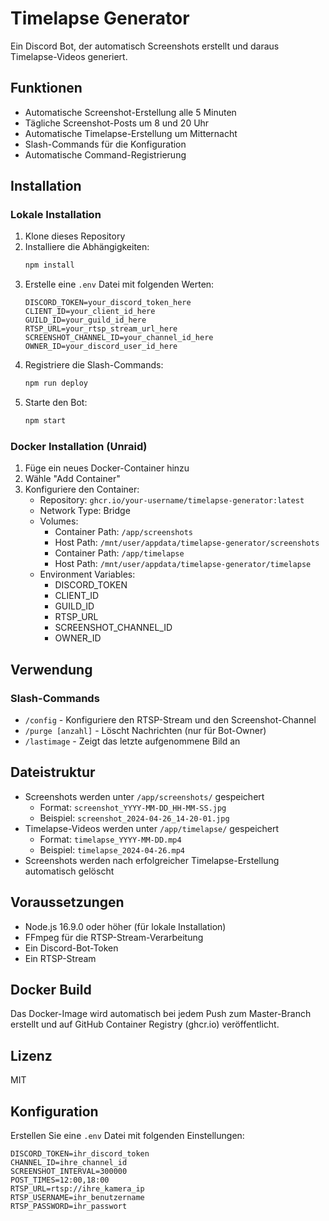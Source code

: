 # Timelapse Generator

Ein Discord Bot, der automatisch Screenshots erstellt und daraus Timelapse-Videos generiert.

## Funktionen

- Automatische Screenshot-Erstellung alle 5 Minuten
- Tägliche Screenshot-Posts um 8 und 20 Uhr
- Automatische Timelapse-Erstellung um Mitternacht
- Slash-Commands für die Konfiguration
- Automatische Command-Registrierung

## Installation

### Lokale Installation

1. Klone dieses Repository
2. Installiere die Abhängigkeiten:
   ```bash
   npm install
   ```
3. Erstelle eine `.env` Datei mit folgenden Werten:
   ```
   DISCORD_TOKEN=your_discord_token_here
   CLIENT_ID=your_client_id_here
   GUILD_ID=your_guild_id_here
   RTSP_URL=your_rtsp_stream_url_here
   SCREENSHOT_CHANNEL_ID=your_channel_id_here
   OWNER_ID=your_discord_user_id_here
   ```
4. Registriere die Slash-Commands:
   ```bash
   npm run deploy
   ```
5. Starte den Bot:
   ```bash
   npm start
   ```

### Docker Installation (Unraid)

1. Füge ein neues Docker-Container hinzu
2. Wähle "Add Container"
3. Konfiguriere den Container:
   - Repository: `ghcr.io/your-username/timelapse-generator:latest`
   - Network Type: Bridge
   - Volumes:
     - Container Path: `/app/screenshots`
     - Host Path: `/mnt/user/appdata/timelapse-generator/screenshots`
     - Container Path: `/app/timelapse`
     - Host Path: `/mnt/user/appdata/timelapse-generator/timelapse`
   - Environment Variables:
     - DISCORD_TOKEN
     - CLIENT_ID
     - GUILD_ID
     - RTSP_URL
     - SCREENSHOT_CHANNEL_ID
     - OWNER_ID

## Verwendung

### Slash-Commands

- `/config` - Konfiguriere den RTSP-Stream und den Screenshot-Channel
- `/purge [anzahl]` - Löscht Nachrichten (nur für Bot-Owner)
- `/lastimage` - Zeigt das letzte aufgenommene Bild an

## Dateistruktur

- Screenshots werden unter `/app/screenshots/` gespeichert
  - Format: `screenshot_YYYY-MM-DD_HH-MM-SS.jpg`
  - Beispiel: `screenshot_2024-04-26_14-20-01.jpg`
- Timelapse-Videos werden unter `/app/timelapse/` gespeichert
  - Format: `timelapse_YYYY-MM-DD.mp4`
  - Beispiel: `timelapse_2024-04-26.mp4`
- Screenshots werden nach erfolgreicher Timelapse-Erstellung automatisch gelöscht

## Voraussetzungen

- Node.js 16.9.0 oder höher (für lokale Installation)
- FFmpeg für die RTSP-Stream-Verarbeitung
- Ein Discord-Bot-Token
- Ein RTSP-Stream

## Docker Build

Das Docker-Image wird automatisch bei jedem Push zum Master-Branch erstellt und auf GitHub Container Registry (ghcr.io) veröffentlicht.

## Lizenz

MIT

## Konfiguration

Erstellen Sie eine `.env` Datei mit folgenden Einstellungen:

```env
DISCORD_TOKEN=ihr_discord_token
CHANNEL_ID=ihre_channel_id
SCREENSHOT_INTERVAL=300000
POST_TIMES=12:00,18:00
RTSP_URL=rtsp://ihre_kamera_ip
RTSP_USERNAME=ihr_benutzername
RTSP_PASSWORD=ihr_passwort
```
